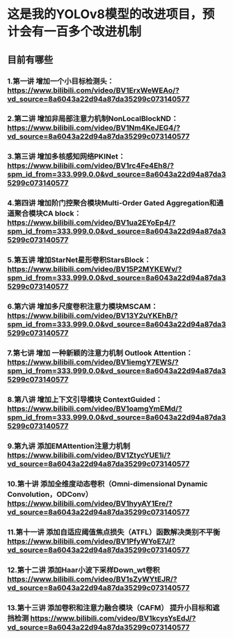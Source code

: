 # 这是我的YOLOv8模型的改进项目，预计会有一百多个改进机制
## 目前有哪些
  ### 1.第一讲 增加一个小目标检测头： https://www.bilibili.com/video/BV1ErxWeWEAo/?vd_source=8a6043a22d94a87da35299c073140577
  ### 2.第二讲 增加非局部注意力机制NonLocalBlockND：https://www.bilibili.com/video/BV1Nm4KeJEG4/?vd_source=8a6043a22d94a87da35299c073140577
  ### 3.第三讲 增加多核感知网络PKINet：https://www.bilibili.com/video/BV1rc4Fe4Eh8/?spm_id_from=333.999.0.0&vd_source=8a6043a22d94a87da35299c073140577
  ### 4.第四讲 增加阶门控聚合模块Multi-Order Gated Aggregation和通道聚合模块CA block：https://www.bilibili.com/video/BV1ua2EYoEp4/?spm_id_from=333.999.0.0&vd_source=8a6043a22d94a87da35299c073140577
  ### 5.第五讲 增加StarNet星形卷积StarsBlock：https://www.bilibili.com/video/BV15P2MYKEWv/?spm_id_from=333.999.0.0&vd_source=8a6043a22d94a87da35299c073140577
  ### 6.第六讲 增加多尺度卷积注意力模块MSCAM：https://www.bilibili.com/video/BV13Y2uYKEhB/?spm_id_from=333.999.0.0&vd_source=8a6043a22d94a87da35299c073140577
  ### 7.第七讲 增加 一种新颖的注意力机制 Outlook Attention：https://www.bilibili.com/video/BV1iemgY7EWS/?spm_id_from=333.999.0.0&vd_source=8a6043a22d94a87da35299c073140577
  ### 8.第八讲 增加上下文引导模块 ContextGuided：https://www.bilibili.com/video/BV1oamgYmEMd/?spm_id_from=333.999.0.0&vd_source=8a6043a22d94a87da35299c073140577
  ### 9.第九讲 添加EMAttention注意力机制 https://www.bilibili.com/video/BV1ZtycYUE1i/?vd_source=8a6043a22d94a87da35299c073140577
  ### 10.第十讲 添加全维度动态卷积（Omni-dimensional Dynamic Convolution，ODConv）https://www.bilibili.com/video/BV1hyyAY1Ere/?vd_source=8a6043a22d94a87da35299c073140577
  ### 11.第十一讲 添加自适应阈值焦点损失（ATFL）函数解决类别不平衡 https://www.bilibili.com/video/BV1PfyWYoE7J/?vd_source=8a6043a22d94a87da35299c073140577
  ### 12.第十二讲 添加Haar小波下采样Down_wt卷积 https://www.bilibili.com/video/BV1sZyWYtEJR/?vd_source=8a6043a22d94a87da35299c073140577
  ### 13.第十三讲 添加卷积和注意力融合模块（CAFM） 提升小目标和遮挡检测 https://www.bilibili.com/video/BV1kcysYsEdJ/?vd_source=8a6043a22d94a87da35299c073140577
  
  

    
